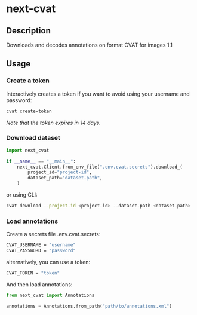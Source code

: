# next-cvat

## Description

Downloads and decodes annotations on format CVAT for images 1.1

## Usage

### Create a token

Interactively creates a token if you want to avoid using your username and password:

```bash
cvat create-token
```

_Note that the token expires in 14 days._

### Download dataset

```python
import next_cvat

if __name__ == "__main__":
    next_cvat.Client.from_env_file(".env.cvat.secrets").download_(
        project_id="project-id",
        dataset_path="dataset-path",
    )
```

or using CLI:

```bash
cvat download --project-id <project-id> --dataset-path <dataset-path>
```

### Load annotations

Create a secrets file .env.cvat.secrets:

```bash
CVAT_USERNAME = "username"
CVAT_PASSWORD = "password"
```

alternatively, you can use a token:

```bash
CVAT_TOKEN = "token"
```

And then load annotations:

```python
from next_cvat import Annotations

annotations = Annotations.from_path("path/to/annotations.xml")
```
